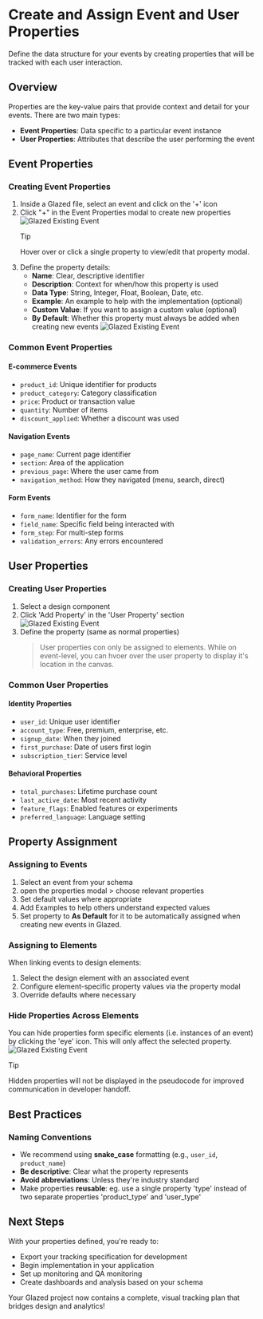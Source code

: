 # Create and Assign Event and User Properties

Define the data structure for your events by creating properties that will be tracked with each user interaction.

## Overview

Properties are the key-value pairs that provide context and detail for your events. There are two main types:

- **Event Properties**: Data specific to a particular event instance
- **User Properties**: Attributes that describe the user performing the event

## Event Properties

### Creating Event Properties

1. Inside a Glazed file, select an event and click on the '+' icon
2. Click "+" in the Event Properties modal to create new properties
   ![Glazed Existing Event](images/event-properties-modal.png)
   > [!TIP]
   > Hover over or click a single property to view/edit that property modal.
3. Define the property details:
   - **Name**: Clear, descriptive identifier
   - **Description**: Context for when/how this property is used
   - **Data Type**: String, Integer, Float, Boolean, Date, etc.
   - **Example**: An example to help with the implementation (optional)
   - **Custom Value**: If you want to assign a custom value (optional)
   - **By Default**: Whether this property must always be added when creating new events
     ![Glazed Existing Event](images/event-properties-modal-2.png)

### Common Event Properties

#### E-commerce Events

- `product_id`: Unique identifier for products
- `product_category`: Category classification
- `price`: Product or transaction value
- `quantity`: Number of items
- `discount_applied`: Whether a discount was used

#### Navigation Events

- `page_name`: Current page identifier
- `section`: Area of the application
- `previous_page`: Where the user came from
- `navigation_method`: How they navigated (menu, search, direct)

#### Form Events

- `form_name`: Identifier for the form
- `field_name`: Specific field being interacted with
- `form_step`: For multi-step forms
- `validation_errors`: Any errors encountered

## User Properties

### Creating User Properties

1. Select a design component
2. Click 'Add Property' in the 'User Property' section
   ![Glazed Existing Event](images/user-property-1.png)
3. Define the property (same as normal properties)
   > User properties con only be assigned to elements. While on event-level, you can hvoer over the user property to display it's location in the canvas.

### Common User Properties

#### Identity Properties

- `user_id`: Unique user identifier
- `account_type`: Free, premium, enterprise, etc.
- `signup_date`: When they joined
- `first_purchase`: Date of users first login
- `subscription_tier`: Service level

#### Behavioral Properties

- `total_purchases`: Lifetime purchase count
- `last_active_date`: Most recent activity
- `feature_flags`: Enabled features or experiments
- `preferred_language`: Language setting

## Property Assignment

### Assigning to Events

1. Select an event from your schema
2. open the properties modal > choose relevant properties
3. Set default values where appropriate
4. Add Examples to help others understand expected values
5. Set property to **As Default** for it to be automatically assigned when creating new events in Glazed.

### Assigning to Elements

When linking events to design elements:

1. Select the design element with an associated event
2. Configure element-specific property values via the property modal
3. Override defaults where necessary

### Hide Properties Across Elements

You can hide properties form specific elements (i.e. instances of an event) by clicking the 'eye' icon. This will only affect the selected property.
![Glazed Existing Event](images/hide-properties.png)

> [!TIP]
> Hidden properties will not be displayed in the pseudocode for improved communication in developer handoff.

## Best Practices

### Naming Conventions

- We recommend using **snake_case** formatting (e.g., `user_id`, `product_name`)
- **Be descriptive**: Clear what the property represents
- **Avoid abbreviations**: Unless they're industry standard
- Make properties **reusable**: eg. use a single property 'type' instead of two separate properties 'product_type' and 'user_type'

## Next Steps

With your properties defined, you're ready to:

- Export your tracking specification for development
- Begin implementation in your application
- Set up monitoring and QA monitoring
- Create dashboards and analysis based on your schema

Your Glazed project now contains a complete, visual tracking plan that bridges design and analytics!
